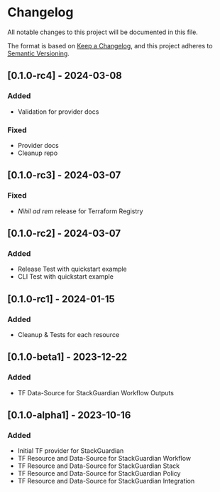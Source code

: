 # Changelog

All notable changes to this project will be documented in this file.

The format is based on [Keep a Changelog](https://keepachangelog.com/en/1.0.0/),
and this project adheres to [Semantic Versioning](https://semver.org/spec/v2.0.0.html).


## [0.1.0-rc4] - 2024-03-08

### Added

- Validation for provider docs

### Fixed

- Provider docs
- Cleanup repo


## [0.1.0-rc3] - 2024-03-07

### Fixed

- _Nihil ad rem_ release for Terraform Registry


## [0.1.0-rc2] - 2024-03-07

### Added

- Release Test with quickstart example
- CLI Test with quickstart example


## [0.1.0-rc1] - 2024-01-15

### Added

- Cleanup & Tests for each resource


## [0.1.0-beta1] - 2023-12-22

### Added

- TF Data-Source for StackGuardian Workflow Outputs


## [0.1.0-alpha1] - 2023-10-16

### Added

- Initial TF provider for StackGuardian
- TF Resource and Data-Source for StackGuardian Workflow
- TF Resource and Data-Source for StackGuardian Stack
- TF Resource and Data-Source for StackGuardian Policy
- TF Resource and Data-Source for StackGuardian Integration
